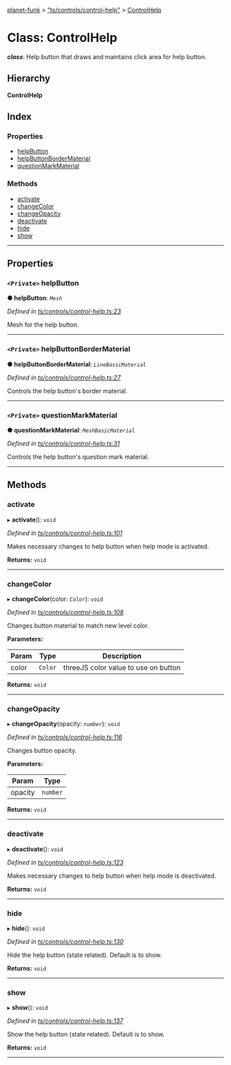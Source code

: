 [planet-funk](../README.md) > ["ts/controls/control-help"](../modules/_ts_controls_control_help_.md) > [ControlHelp](../classes/_ts_controls_control_help_.controlhelp.md)

# Class: ControlHelp

*__class__*: Help button that draws and maintains click area for help button.

## Hierarchy

**ControlHelp**

## Index

### Properties

* [helpButton](_ts_controls_control_help_.controlhelp.md#helpbutton)
* [helpButtonBorderMaterial](_ts_controls_control_help_.controlhelp.md#helpbuttonbordermaterial)
* [questionMarkMaterial](_ts_controls_control_help_.controlhelp.md#questionmarkmaterial)

### Methods

* [activate](_ts_controls_control_help_.controlhelp.md#activate)
* [changeColor](_ts_controls_control_help_.controlhelp.md#changecolor)
* [changeOpacity](_ts_controls_control_help_.controlhelp.md#changeopacity)
* [deactivate](_ts_controls_control_help_.controlhelp.md#deactivate)
* [hide](_ts_controls_control_help_.controlhelp.md#hide)
* [show](_ts_controls_control_help_.controlhelp.md#show)

---

## Properties

<a id="helpbutton"></a>

### `<Private>` helpButton

**● helpButton**: *`Mesh`*

*Defined in [ts/controls/control-help.ts:23](https://github.com/WilliamRADFunk/planet-funk/blob/0842c14/src/ts/controls/control-help.ts#L23)*

Mesh for the help button.

___
<a id="helpbuttonbordermaterial"></a>

### `<Private>` helpButtonBorderMaterial

**● helpButtonBorderMaterial**: *`LineBasicMaterial`*

*Defined in [ts/controls/control-help.ts:27](https://github.com/WilliamRADFunk/planet-funk/blob/0842c14/src/ts/controls/control-help.ts#L27)*

Controls the help button's border material.

___
<a id="questionmarkmaterial"></a>

### `<Private>` questionMarkMaterial

**● questionMarkMaterial**: *`MeshBasicMaterial`*

*Defined in [ts/controls/control-help.ts:31](https://github.com/WilliamRADFunk/planet-funk/blob/0842c14/src/ts/controls/control-help.ts#L31)*

Controls the help button's question mark material.

___

## Methods

<a id="activate"></a>

###  activate

▸ **activate**(): `void`

*Defined in [ts/controls/control-help.ts:101](https://github.com/WilliamRADFunk/planet-funk/blob/0842c14/src/ts/controls/control-help.ts#L101)*

Makes necessary changes to help button when help mode is activated.

**Returns:** `void`

___
<a id="changecolor"></a>

###  changeColor

▸ **changeColor**(color: *`Color`*): `void`

*Defined in [ts/controls/control-help.ts:108](https://github.com/WilliamRADFunk/planet-funk/blob/0842c14/src/ts/controls/control-help.ts#L108)*

Changes button material to match new level color.

**Parameters:**

| Param | Type | Description |
| ------ | ------ | ------ |
| color | `Color` |  threeJS color value to use on button |

**Returns:** `void`

___
<a id="changeopacity"></a>

###  changeOpacity

▸ **changeOpacity**(opacity: *`number`*): `void`

*Defined in [ts/controls/control-help.ts:116](https://github.com/WilliamRADFunk/planet-funk/blob/0842c14/src/ts/controls/control-help.ts#L116)*

Changes button opacity.

**Parameters:**

| Param | Type |
| ------ | ------ |
| opacity | `number` |

**Returns:** `void`

___
<a id="deactivate"></a>

###  deactivate

▸ **deactivate**(): `void`

*Defined in [ts/controls/control-help.ts:123](https://github.com/WilliamRADFunk/planet-funk/blob/0842c14/src/ts/controls/control-help.ts#L123)*

Makes necessary changes to help button when help mode is deactivated.

**Returns:** `void`

___
<a id="hide"></a>

###  hide

▸ **hide**(): `void`

*Defined in [ts/controls/control-help.ts:130](https://github.com/WilliamRADFunk/planet-funk/blob/0842c14/src/ts/controls/control-help.ts#L130)*

Hide the help button (state related). Default is to show.

**Returns:** `void`

___
<a id="show"></a>

###  show

▸ **show**(): `void`

*Defined in [ts/controls/control-help.ts:137](https://github.com/WilliamRADFunk/planet-funk/blob/0842c14/src/ts/controls/control-help.ts#L137)*

Show the help button (state related). Default is to show.

**Returns:** `void`

___

